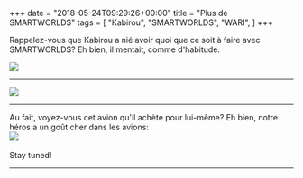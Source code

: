 +++
date = "2018-05-24T09:29:26+00:00"
title = "Plus de SMARTWORLDS"
tags = [
    "Kabirou",
    "SMARTWORLDS",
    "WARI",
]
+++

Rappelez-vous que Kabirou a nié avoir quoi que ce soit à faire avec SMARTWORLDS? Eh bien, il mentait, comme d'habitude.

<!--more-->
<p></p>
<div class="container" style="width:auto">
  <a target="blank" href="https://res.cloudinary.com/vincentstradic/image/upload/v1525971757/work/m24-1.jpg">
    <img src="https://res.cloudinary.com/vincentstradic/image/upload/bo_2px_solid_rgb:279d14/v1525971757/work/m24-1.jpg" style="max-width:100%">
  </a>
</div>
<hr>

<div class="container" style="width:auto">
  <a target="blank" href="https://res.cloudinary.com/vincentstradic/image/upload/v1525971757/work/m24-2.jpg">
    <img src="https://res.cloudinary.com/vincentstradic/image/upload/bo_2px_solid_rgb:279d14/v1525971757/work/m24-2.jpg" style="max-width:100%">
  </a>
</div>
<hr>
Au fait, voyez-vous cet avion qu'il achète pour lui-même? Eh bien, notre héros a un goût cher dans les avions:

<div class="container" style="width:auto">
  <a target="blank" href="https://res.cloudinary.com/vincentstradic/image/upload/v1525972796/work/m24-3.jpg">
    <img src="https://res.cloudinary.com/vincentstradic/image/upload/v1525972796/work/m24-3.jpg" style="max-width:100%">
  </a>
</div>
<br>
Stay tuned!




<hr>

